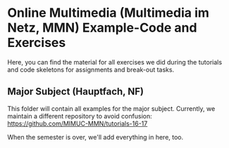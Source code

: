 # Online Multimedia (Multimedia im Netz, MMN) Example-Code and Exercises #

Here, you can find the material for all exercises we did during the tutorials 
and code skeletons for assignments and break-out tasks. 
  
## Major Subject (Hauptfach, NF) ## 
This folder will contain all examples for the major subject. Currently, we maintain
 a different repository to avoid confusion: https://github.com/MIMUC-MMN/tutorials-16-17
 
 When the semester is over, we'll add everything in here, too. 